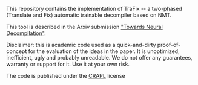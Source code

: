 This repository contains the implementation of TraFix -- a two-phased (Translate and Fix) automatic trainable decompiler based on NMT.

This tool is described in the Arxiv submission ["Towards Neural Decompilation"](https://dl.acm.org/citation.cfm?id=3173202).

Disclaimer: this is academic code used as a quick-and-dirty proof-of-concept for the evaluation of the ideas in the paper. It is unoptimized, inefficient, ugly and probably unreadable. We do not offer any guarantees, warranty or support for it. Use it at your own risk.
 
The code is published under the [CRAPL](http://matt.might.net/articles/crapl/) license